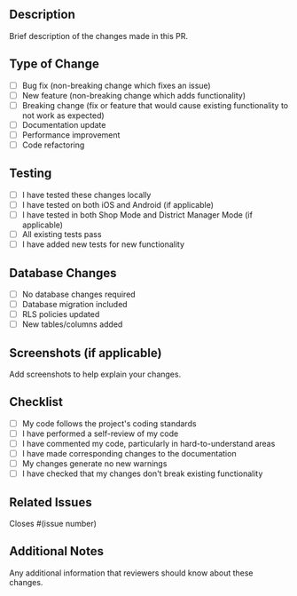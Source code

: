 
## Description
Brief description of the changes made in this PR.

## Type of Change
- [ ] Bug fix (non-breaking change which fixes an issue)
- [ ] New feature (non-breaking change which adds functionality)
- [ ] Breaking change (fix or feature that would cause existing functionality to not work as expected)
- [ ] Documentation update
- [ ] Performance improvement
- [ ] Code refactoring

## Testing
- [ ] I have tested these changes locally
- [ ] I have tested on both iOS and Android (if applicable)
- [ ] I have tested in both Shop Mode and District Manager Mode (if applicable)
- [ ] All existing tests pass
- [ ] I have added new tests for new functionality

## Database Changes
- [ ] No database changes required
- [ ] Database migration included
- [ ] RLS policies updated
- [ ] New tables/columns added

## Screenshots (if applicable)
Add screenshots to help explain your changes.

## Checklist
- [ ] My code follows the project's coding standards
- [ ] I have performed a self-review of my code
- [ ] I have commented my code, particularly in hard-to-understand areas
- [ ] I have made corresponding changes to the documentation
- [ ] My changes generate no new warnings
- [ ] I have checked that my changes don't break existing functionality

## Related Issues
Closes #(issue number)

## Additional Notes
Any additional information that reviewers should know about these changes.
